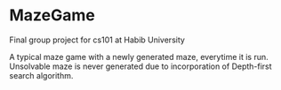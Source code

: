 # MazeGame
Final group project for cs101 at Habib University

A typical maze game with a newly generated maze, everytime it is run. Unsolvable maze is never generated due to incorporation of Depth-first search algorithm.
